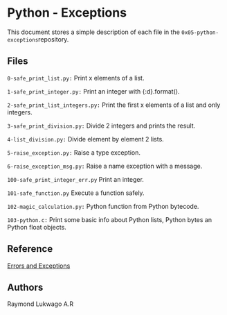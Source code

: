 #  Python - Exceptions
This document stores a simple description of each file in the  `0x05-python-exceptions`repository.

## Files
`0-safe_print_list.py:` Print x elements of a list.

`1-safe_print_integer.py:` Print an integer with {:d}.format().

`2-safe_print_list_integers.py:` Print the first x elements of a list and only integers.

`3-safe_print_division.py:` Divide 2 integers and prints the result.

`4-list_division.py:` Divide element by element 2 lists.

`5-raise_exception.py:` Raise a type exception.

`6-raise_exception_msg.py:` Raise a name exception with a message.

`100-safe_print_integer_err.py` Print an integer.

`101-safe_function.py` Execute a function safely.

`102-magic_calculation.py:` Python function from Python bytecode.

`103-python.c:` Print some basic info about Python lists, Python bytes an Python float objects.

## Reference 
[Errors and Exceptions](https://docs.python.org/3.4/tutorial/errors.html)
## Authors
Raymond Lukwago A.R
